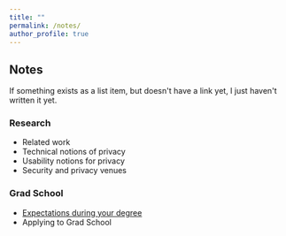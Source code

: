 ```yaml
---
title: ""
permalink: /notes/
author_profile: true
---
```


<h2>Notes</h2>
If something exists as a list item, but doesn't have a link yet, I just haven't written it yet. 

<h3>Research</h3>
<ul>
  <li>Related work</li>
  <li>Technical notions of privacy</li>
  <li>Usability notions for privacy</li>
  <li>Security and privacy venues</li>
</ul>


<h3>Grad School</h3>
<ul>
  <li><a href="https://bkacsmar.github.io//expectationsforstudents/">Expectations during your degree</a></li>
  <li>Applying to Grad School</li>
</ul>


<!--Tell them about bibtex in google scholar/>
